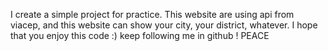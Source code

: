 I create a simple project for practice. This website are using api from viacep, and this website can show your city, your district, whatever. I hope that you enjoy this code :) keep following me in github ! PEACE 
